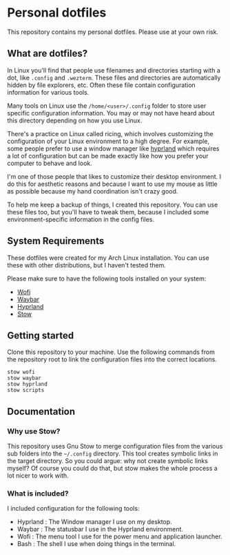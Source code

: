 # Personal dotfiles

This repository contains my personal dotfiles.
Please use at your own risk. 

## What are dotfiles?

In Linux you'll find that people use filenames and directories starting with a
dot, like `.config` and `.wezterm`. These files and directories are
automatically hidden by file explorers, etc. Often these file contain
configuration information for various tools.

Many tools on Linux use the `/home/<user>/.config` folder to store user
specific configuration information. You may or may not have heard about this
directory depending on how you use Linux.

There's a practice on Linux called ricing, which involves customizing the
configuration of your Linux environment to a high degree. For example, some
people prefer to use a window manager like [hyprland](https://hypr.land)
which requires a lot of configuration but can be made exactly like how you
prefer your computer to behave and look.

I'm one of those people that likes to customize their desktop environment. I do
this for aesthetic reasons and because I want to use my mouse as little as
possible because my hand coordination isn't crazy good.

To help me keep a backup of things, I created this repository. You can use
these files too, but you'll have to tweak them, because I included some
environment-specific information in the config files.

## System Requirements

These dotfiles were created for my Arch Linux installation. You can use these
with other distributions, but I haven't tested them.

Please make sure to have the following tools installed on your system:

- [Wofi](https://github.com/SimplyCEO/wofi)
- [Waybar](https://github.com/Alexays/Waybar)
- [Hyprland](https://hypr.land/)
- [Stow](https://www.gnu.org/software/stow/)

## Getting started

Clone this repository to your machine. Use the following commands from the
repository root to link the configuration files into the correct locations.

```shell
stow wofi
stow waybar
stow hyprland
stow scripts
```

## Documentation

### Why use Stow?

This repository uses Gnu Stow to merge configuration files from the various
sub folders into the `~/.config` directory. This tool creates symbolic links
in the target directory. So you could argue: why not create symbolic links
myself? Of course you could do that, but stow makes the whole process a lot
nicer to work with.

### What is included?

I included configuration for the following tools:

- Hyprland : The Window manager I use on my desktop.
- Waybar : The statusbar I use in the Hyprland environment.
- Wofi : The menu tool I use for the power menu and application launcher.
- Bash : The shell I use when doing things in the terminal.
